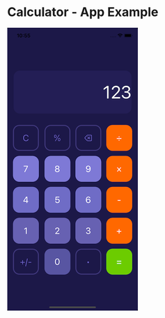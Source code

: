 # Calculator - App Example
![](https://github.com/seyransaakyan/Calculator/blob/main/calculator.png)
